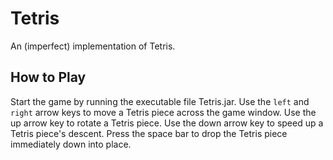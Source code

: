 # Tetris
An (imperfect) implementation of Tetris.

## How to Play
Start the game by running the executable file Tetris.jar. Use the `left` and `right` arrow keys to move a Tetris piece across the game window. Use the up arrow key to rotate a Tetris piece. Use the down arrow key to speed up a Tetris piece's descent. Press the space bar to drop the Tetris piece immediately down into place.
